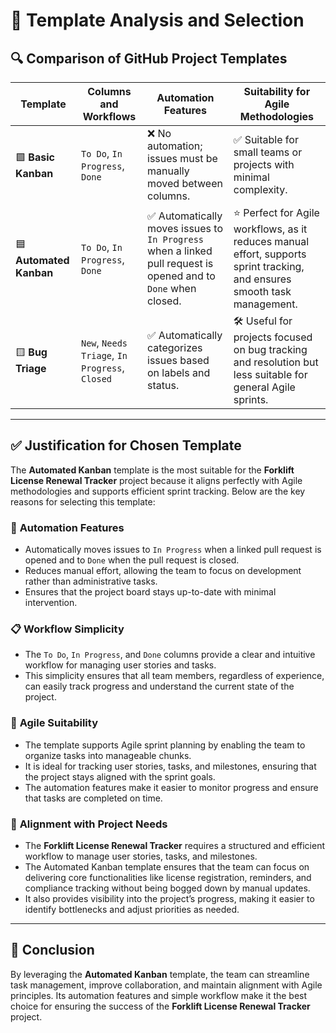 # 📝 Template Analysis and Selection

## 🔍 Comparison of GitHub Project Templates

| **Template**         | **Columns and Workflows**                     | **Automation Features**                                                                 | **Suitability for Agile Methodologies**                                                                 |
|-----------------------|-----------------------------------------------|----------------------------------------------------------------------------------------|---------------------------------------------------------------------------------------------------------|
| 🟩 **Basic Kanban**      | `To Do`, `In Progress`, `Done`               | ❌ No automation; issues must be manually moved between columns.                          | ✅ Suitable for small teams or projects with minimal complexity.                                           |
| 🟦 **Automated Kanban**  | `To Do`, `In Progress`, `Done`               | ✅ Automatically moves issues to `In Progress` when a linked pull request is opened and to `Done` when closed. | ⭐ Perfect for Agile workflows, as it reduces manual effort, supports sprint tracking, and ensures smooth task management. |
| 🟨 **Bug Triage**        | `New`, `Needs Triage`, `In Progress`, `Closed` | ✅ Automatically categorizes issues based on labels and status.                           | 🛠️ Useful for projects focused on bug tracking and resolution but less suitable for general Agile sprints. |

---

## ✅ Justification for Chosen Template

The **Automated Kanban** template is the most suitable for the **Forklift License Renewal Tracker** project because it aligns perfectly with Agile methodologies and supports efficient sprint tracking. Below are the key reasons for selecting this template:

### 🔧 **Automation Features**
- Automatically moves issues to `In Progress` when a linked pull request is opened and to `Done` when the pull request is closed.  
- Reduces manual effort, allowing the team to focus on development rather than administrative tasks.  
- Ensures that the project board stays up-to-date with minimal intervention.

### 📋 **Workflow Simplicity**
- The `To Do`, `In Progress`, and `Done` columns provide a clear and intuitive workflow for managing user stories and tasks.  
- This simplicity ensures that all team members, regardless of experience, can easily track progress and understand the current state of the project.

### 🏃 **Agile Suitability**
- The template supports Agile sprint planning by enabling the team to organize tasks into manageable chunks.  
- It is ideal for tracking user stories, tasks, and milestones, ensuring that the project stays aligned with the sprint goals.  
- The automation features make it easier to monitor progress and ensure that tasks are completed on time.

### 🎯 **Alignment with Project Needs**
- The **Forklift License Renewal Tracker** requires a structured and efficient workflow to manage user stories, tasks, and milestones.  
- The Automated Kanban template ensures that the team can focus on delivering core functionalities like license registration, reminders, and compliance tracking without being bogged down by manual updates.  
- It also provides visibility into the project’s progress, making it easier to identify bottlenecks and adjust priorities as needed.

---

## 🚀 Conclusion

By leveraging the **Automated Kanban** template, the team can streamline task management, improve collaboration, and maintain alignment with Agile principles. Its automation features and simple workflow make it the best choice for ensuring the success of the **Forklift License Renewal Tracker** project.